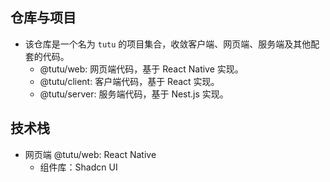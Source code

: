 ## 仓库与项目
- 该仓库是一个名为 `tutu` 的项目集合，收敛客户端、网页端、服务端及其他配套的代码。
  - @tutu/web: 网页端代码，基于 React Native 实现。
  - @tutu/client: 客户端代码，基于 React 实现。
  - @tutu/server: 服务端代码，基于 Nest.js 实现。

## 技术栈
- 网页端 @tutu/web: React Native
  - 组件库：Shadcn UI